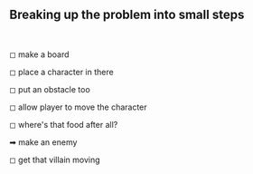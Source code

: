 ## Breaking up the problem into small steps

<br />

◻ make a board

◻ place a character in there

◻ put an obstacle too

◻ allow player to move the character

◻ where's that food after all?

➡ make an enemy

◻ get that villain moving
